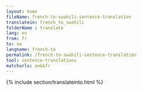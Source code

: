 ```yaml
---
layout: home
fileName: french-to-swahili-sentence-translation
translatein: french_to_swahili
folderName : translate
lang: en
from: fr
to: sw
langname: french-to
permalink: /french-to-swahili-sentence-translation
tool: sentence-translations
matchurls: en&&fr
---
```

{% include section/translateinto.html %}
